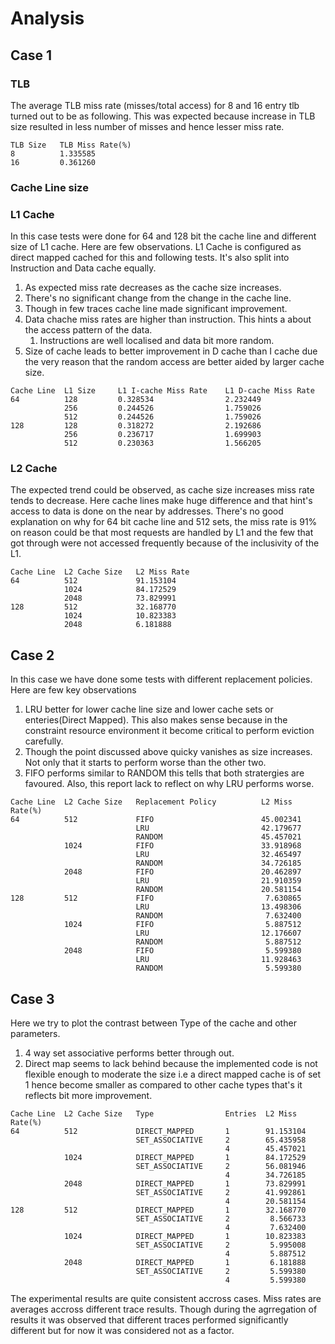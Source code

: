 # Analysis
## Case 1

### TLB

The average TLB miss rate (misses/total access) for 8 and 16 entry tlb turned out to be as following. This was expected because increase in TLB size resulted in less number of misses and hence lesser miss rate.

```
TLB Size   TLB Miss Rate(%)    
8          1.335585
16         0.361260
```

### Cache Line size

### L1 Cache

In this case tests were done for 64 and 128 bit the cache line and different size of L1 cache. Here are few observations. L1 Cache is configured as direct mapped cached for this and following tests. It's also split into Instruction and Data cache equally.

  1. As expected miss rate decreases as the cache size increases.
  2. There's no significant change from the change in the cache line.
  3. Though in few traces cache line made significant improvement. 
  4. Data chache miss rates are higher than instruction. This hints a about the access pattern of the data. 
     1. Instructions are well localised and data bit more random.
  5. Size of cache leads to better improvement in D cache than I cache due the very reason that the random access are better aided by larger cache size.


```
Cache Line  L1 Size     L1 I-cache Miss Rate    L1 D-cache Miss Rate                           
64          128         0.328534                2.232449
            256         0.244526                1.759026
            512         0.244526                1.759026
128         128         0.318272                2.192686
            256         0.236717                1.699903
            512         0.230363                1.566205

```                                 

### L2 Cache

The expected trend could be observed, as cache size increases miss rate tends to decrease. Here cache lines make huge difference and that hint's access to data is done on the near by addresses. There's no good explanation on why for 64 bit cache line and 512 sets, the miss rate is 91% on reason could be that most requests are handled by L1 and the few that got through were not accessed frequently because of the inclusivity of the L1.

```
Cache Line  L2 Cache Size   L2 Miss Rate         
64          512             91.153104
            1024            84.172529
            2048            73.829991
128         512             32.168770
            1024            10.823383
            2048            6.181888
```

## Case 2

In this case we have done some tests with different replacement policies. Here are few key observations

  1. LRU better for lower cache line size and lower cache sets or enteries(Direct Mapped). This also makes sense because in the constraint resource environment it become critical to perform eviction carefully.
  2. Though the point discussed above quicky vanishes as size increases. Not only that it starts to perform worse than the other two.
  3. FIFO performs similar to RANDOM this tells that both stratergies are favoured. Also, this report lack to reflect on why LRU performs worse. 

```
Cache Line  L2 Cache Size   Replacement Policy          L2 Miss Rate(%)
64          512             FIFO                        45.002341
                            LRU                         42.179677
                            RANDOM                      45.457021
            1024            FIFO                        33.918968
                            LRU                         32.465497
                            RANDOM                      34.726185
            2048            FIFO                        20.462897
                            LRU                         21.910359
                            RANDOM                      20.581154
128         512             FIFO                         7.630865
                            LRU                         13.498306
                            RANDOM                       7.632400
            1024            FIFO                         5.887512
                            LRU                         12.176607
                            RANDOM                       5.887512
            2048            FIFO                         5.599380
                            LRU                         11.928463
                            RANDOM                       5.599380
```                
## Case 3

Here we try to plot the contrast between Type of the cache and other parameters. 

  1. 4 way set associative performs better through out.
  2. Direct map seems to lack behind because the implemented code is not flexible enough to moderate the size i.e a direct mapped cache is of set 1 hence become smaller as compared to other cache types that's it reflects bit more improvement.

```
Cache Line  L2 Cache Size   Type                Entries  L2 Miss Rate(%)       
64          512             DIRECT_MAPPED       1        91.153104
                            SET_ASSOCIATIVE     2        65.435958
                                                4        45.457021
            1024            DIRECT_MAPPED       1        84.172529
                            SET_ASSOCIATIVE     2        56.081946
                                                4        34.726185
            2048            DIRECT_MAPPED       1        73.829991
                            SET_ASSOCIATIVE     2        41.992861
                                                4        20.581154
128         512             DIRECT_MAPPED       1        32.168770
                            SET_ASSOCIATIVE     2         8.566733
                                                4         7.632400
            1024            DIRECT_MAPPED       1        10.823383
                            SET_ASSOCIATIVE     2         5.995008
                                                4         5.887512
            2048            DIRECT_MAPPED       1         6.181888
                            SET_ASSOCIATIVE     2         5.599380
                                                4         5.599380
```                                                                                         
The experimental results are quite consistent accross cases. Miss rates are averages accross different trace results. Though during the agrregation of results it was observed that different traces performed significantly different but for now it was considered not as a factor. 